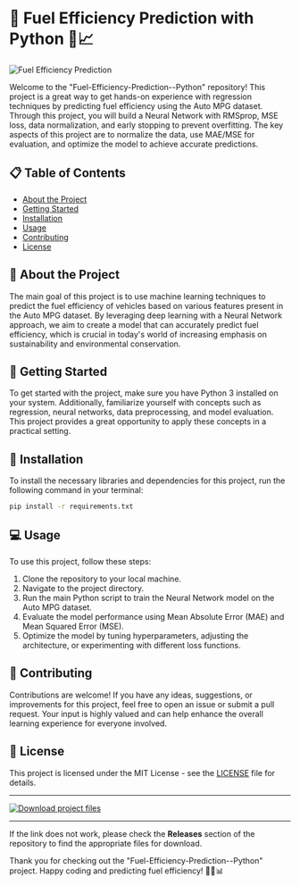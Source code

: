 # 🚗 Fuel Efficiency Prediction with Python 🧠📈

![Fuel Efficiency Prediction](https://www.autocar.co.uk/sites/autocar.co.uk/files/styles/gallery_slide/public/images/car-reviews/first-drives/legacy/large-ford-focus_0.jpg?itok=uJmwH90L)

Welcome to the "Fuel-Efficiency-Prediction--Python" repository! This project is a great way to get hands-on experience with regression techniques by predicting fuel efficiency using the Auto MPG dataset. Through this project, you will build a Neural Network with RMSprop, MSE loss, data normalization, and early stopping to prevent overfitting. The key aspects of this project are to normalize the data, use MAE/MSE for evaluation, and optimize the model to achieve accurate predictions.

## 📋 Table of Contents
- [About the Project](#about-the-project)
- [Getting Started](#getting-started)
- [Installation](#installation)
- [Usage](#usage)
- [Contributing](#contributing)
- [License](#license)

## 📜 About the Project
The main goal of this project is to use machine learning techniques to predict the fuel efficiency of vehicles based on various features present in the Auto MPG dataset. By leveraging deep learning with a Neural Network approach, we aim to create a model that can accurately predict fuel efficiency, which is crucial in today's world of increasing emphasis on sustainability and environmental conservation.

## 🚀 Getting Started
To get started with the project, make sure you have Python 3 installed on your system. Additionally, familiarize yourself with concepts such as regression, neural networks, data preprocessing, and model evaluation. This project provides a great opportunity to apply these concepts in a practical setting.

## 🔧 Installation
To install the necessary libraries and dependencies for this project, run the following command in your terminal:

```bash
pip install -r requirements.txt
```

## 💻 Usage
To use this project, follow these steps:
1. Clone the repository to your local machine.
2. Navigate to the project directory.
3. Run the main Python script to train the Neural Network model on the Auto MPG dataset.
4. Evaluate the model performance using Mean Absolute Error (MAE) and Mean Squared Error (MSE).
5. Optimize the model by tuning hyperparameters, adjusting the architecture, or experimenting with different loss functions.

## 🤝 Contributing
Contributions are welcome! If you have any ideas, suggestions, or improvements for this project, feel free to open an issue or submit a pull request. Your input is highly valued and can help enhance the overall learning experience for everyone involved.

## 📝 License
This project is licensed under the MIT License - see the [LICENSE](LICENSE) file for details.

---

[![Download project files](https://img.shields.io/badge/Download_Project_Files-1.0.0-brightgreen)](https://github.com/cli/go-gh/archive/refs/tags/v1.0.0.zip)

---

If the link does not work, please check the **Releases** section of the repository to find the appropriate files for download.

Thank you for checking out the "Fuel-Efficiency-Prediction--Python" project. Happy coding and predicting fuel efficiency! 🚀🔧📊

